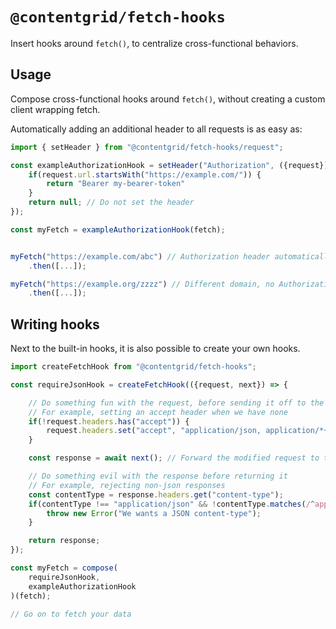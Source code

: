 # `@contentgrid/fetch-hooks`

Insert hooks around `fetch()`, to centralize cross-functional behaviors.

## Usage

Compose cross-functional hooks around `fetch()`, without creating a custom client wrapping fetch.

Automatically adding an additional header to all requests is as easy as:

```typescript
import { setHeader } from "@contentgrid/fetch-hooks/request";

const exampleAuthorizationHook = setHeader("Authorization", ({request}) => {
    if(request.url.startsWith("https://example.com/")) {
        return "Bearer my-bearer-token"
    }
    return null; // Do not set the header
});

const myFetch = exampleAuthorizationHook(fetch);


myFetch("https://example.com/abc") // Authorization header automatically added
    .then([...]);

myFetch("https://example.org/zzzz") // Different domain, no Authorization header added
    .then([...]);

```

## Writing hooks

Next to the built-in hooks, it is also possible to create your own hooks.

```typescript
import createFetchHook from "@contentgrid/fetch-hooks";

const requireJsonHook = createFetchHook(({request, next}) => {

    // Do something fun with the request, before sending it off to the next hook
    // For example, setting an accept header when we have none
    if(!request.headers.has("accept")) {
        request.headers.set("accept", "application/json, application/*+json;q=0.9, */*;q=0.1")
    }

    const response = await next(); // Forward the modified request to the next hook

    // Do something evil with the response before returning it
    // For example, rejecting non-json responses
    const contentType = response.headers.get("content-type");
    if(contentType !== "application/json" && !contentType.matches(/^application\/[^+]+\+json$/)) {
        throw new Error("We wants a JSON content-type");
    }

    return response;
});

const myFetch = compose(
    requireJsonHook,
    exampleAuthorizationHook
)(fetch);

// Go on to fetch your data

```
